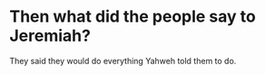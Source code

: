 # Then what did the people say to Jeremiah?

They said they would do everything Yahweh told them to do.
